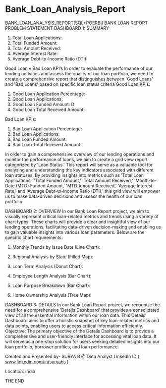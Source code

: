 # Bank_Loan_Analysis_Report
BANK_LOAN_ANALYSIS_REPORT(SQL+POERBI)
BANK LOAN REPORT
PROBLEM STATEMENT
DASHBOARD 1: SUMMARY

1.	Total Loan Applications:
2.	Total Funded Amount: 
3.	Total Amount Received: 
4.	Average Interest Rate: 
5.	Average Debt-to-Income Ratio (DTI):

Good Loan v Bad Loan KPI’s
In order to evaluate the performance of our lending activities and assess the quality of our loan portfolio, we need to create a comprehensive report that distinguishes between 'Good Loans' and 'Bad Loans' based on specific loan status criteria
Good Loan KPIs:
1.	Good Loan Application Percentage:
2.	Good Loan Applications: 
3.	Good Loan Funded Amount: D
4.	Good Loan Total Received Amount:
  
 Bad Loan KPIs:

1.	Bad Loan Application Percentage: 
2.	Bad Loan Applications:
3.	Bad Loan Funded Amount: 
4.	Bad Loan Total Received Amount:
   
In order to gain a comprehensive overview of our lending operations and monitor the performance of loans, we aim to create a grid view report categorized by 'Loan Status.' This report will serve as a valuable tool for analysing and understanding the key indicators associated with different loan statuses. By providing insights into metrics such as 'Total Loan Applications,' 'Total Funded Amount,' 'Total Amount Received,' 'Month-to-Date (MTD) Funded Amount,' 'MTD Amount Received,' 'Average Interest Rate,' and 'Average Debt-to-Income Ratio (DTI),' this grid view will empower us to make data-driven decisions and assess the health of our loan portfolio.

DASHBOARD 2: OVERVIEW
In our Bank Loan Report project, we aim to visually represent critical loan-related metrics and trends using a variety of chart types. These charts will provide a clear and insightful view of our lending operations, facilitating data-driven decision-making and enabling us to gain valuable insights into various loan parameters. Below are the specific chart requirements:
1. Monthly Trends by Issue Date (Line Chart):

2. Regional Analysis by State (Filled Map):

3. Loan Term Analysis (Donut Chart):

4. Employee Length Analysis (Bar Chart):

5. Loan Purpose Breakdown (Bar Chart):


6. Home Ownership Analysis (Tree Map):


DASHBOARD 3: DETAILS
In our Bank Loan Report project, we recognize the need for a comprehensive 'Details Dashboard' that provides a consolidated view of all the essential information within our loan data. This Details Dashboard aims to offer a holistic snapshot of key loan-related metrics and data points, enabling users to access critical information efficiently.
Objective:
The primary objective of the Details Dashboard is to provide a comprehensive and user-friendly interface for accessing vital loan data. It will serve as a one-stop solution for users seeking detailed insights into our loan portfolio, borrower profiles, and loan performance.

Created and Presented by-
SURYA B @ Data Analyst LinkedIn ID ( www.linkedin.com/in/suryabs ) 

Location: India

THE END


